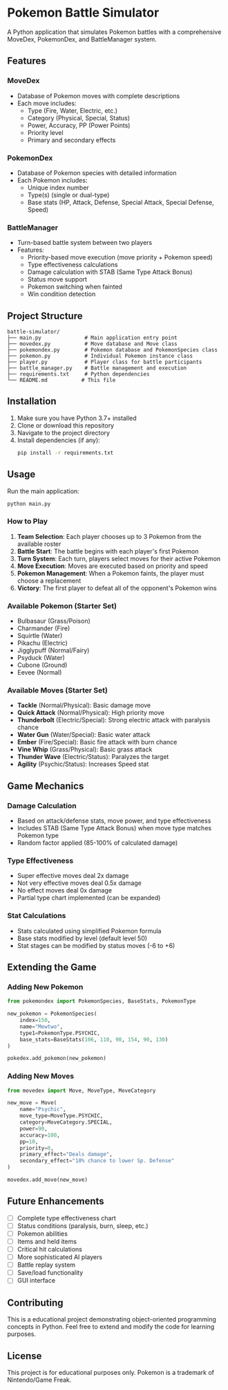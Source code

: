 # Pokemon Battle Simulator

A Python application that simulates Pokemon battles with a comprehensive MoveDex, PokemonDex, and BattleManager system.

## Features

### MoveDex
- Database of Pokemon moves with complete descriptions
- Each move includes:
  - Type (Fire, Water, Electric, etc.)
  - Category (Physical, Special, Status)
  - Power, Accuracy, PP (Power Points)
  - Priority level
  - Primary and secondary effects

### PokemonDex
- Database of Pokemon species with detailed information
- Each Pokemon includes:
  - Unique index number
  - Type(s) (single or dual-type)
  - Base stats (HP, Attack, Defense, Special Attack, Special Defense, Speed)

### BattleManager
- Turn-based battle system between two players
- Features:
  - Priority-based move execution (move priority + Pokemon speed)
  - Type effectiveness calculations
  - Damage calculation with STAB (Same Type Attack Bonus)
  - Status move support
  - Pokemon switching when fainted
  - Win condition detection

## Project Structure

```
battle-simulator/
├── main.py              # Main application entry point
├── movedex.py           # Move database and Move class
├── pokemondex.py        # Pokemon database and PokemonSpecies class
├── pokemon.py           # Individual Pokemon instance class
├── player.py            # Player class for battle participants
├── battle_manager.py    # Battle management and execution
├── requirements.txt     # Python dependencies
└── README.md           # This file
```

## Installation

1. Make sure you have Python 3.7+ installed
2. Clone or download this repository
3. Navigate to the project directory
4. Install dependencies (if any):
   ```bash
   pip install -r requirements.txt
   ```

## Usage

Run the main application:

```bash
python main.py
```

### How to Play

1. **Team Selection**: Each player chooses up to 3 Pokemon from the available roster
2. **Battle Start**: The battle begins with each player's first Pokemon
3. **Turn System**: Each turn, players select moves for their active Pokemon
4. **Move Execution**: Moves are executed based on priority and speed
5. **Pokemon Management**: When a Pokemon faints, the player must choose a replacement
6. **Victory**: The first player to defeat all of the opponent's Pokemon wins

### Available Pokemon (Starter Set)

- Bulbasaur (Grass/Poison)
- Charmander (Fire)
- Squirtle (Water)
- Pikachu (Electric)
- Jigglypuff (Normal/Fairy)
- Psyduck (Water)
- Cubone (Ground)
- Eevee (Normal)

### Available Moves (Starter Set)

- **Tackle** (Normal/Physical): Basic damage move
- **Quick Attack** (Normal/Physical): High priority move
- **Thunderbolt** (Electric/Special): Strong electric attack with paralysis chance
- **Water Gun** (Water/Special): Basic water attack
- **Ember** (Fire/Special): Basic fire attack with burn chance
- **Vine Whip** (Grass/Physical): Basic grass attack
- **Thunder Wave** (Electric/Status): Paralyzes the target
- **Agility** (Psychic/Status): Increases Speed stat

## Game Mechanics

### Damage Calculation
- Based on attack/defense stats, move power, and type effectiveness
- Includes STAB (Same Type Attack Bonus) when move type matches Pokemon type
- Random factor applied (85-100% of calculated damage)

### Type Effectiveness
- Super effective moves deal 2x damage
- Not very effective moves deal 0.5x damage
- No effect moves deal 0x damage
- Partial type chart implemented (can be expanded)

### Stat Calculations
- Stats calculated using simplified Pokemon formula
- Base stats modified by level (default level 50)
- Stat stages can be modified by status moves (-6 to +6)

## Extending the Game

### Adding New Pokemon
```python
from pokemondex import PokemonSpecies, BaseStats, PokemonType

new_pokemon = PokemonSpecies(
    index=150,
    name="Mewtwo",
    type1=PokemonType.PSYCHIC,
    base_stats=BaseStats(106, 110, 90, 154, 90, 130)
)

pokedex.add_pokemon(new_pokemon)
```

### Adding New Moves
```python
from movedex import Move, MoveType, MoveCategory

new_move = Move(
    name="Psychic",
    move_type=MoveType.PSYCHIC,
    category=MoveCategory.SPECIAL,
    power=90,
    accuracy=100,
    pp=10,
    priority=0,
    primary_effect="Deals damage",
    secondary_effect="10% chance to lower Sp. Defense"
)

movedex.add_move(new_move)
```

## Future Enhancements

- [ ] Complete type effectiveness chart
- [ ] Status conditions (paralysis, burn, sleep, etc.)
- [ ] Pokemon abilities
- [ ] Items and held items
- [ ] Critical hit calculations
- [ ] More sophisticated AI players
- [ ] Battle replay system
- [ ] Save/load functionality
- [ ] GUI interface

## Contributing

This is a educational project demonstrating object-oriented programming concepts in Python. Feel free to extend and modify the code for learning purposes.

## License

This project is for educational purposes only. Pokemon is a trademark of Nintendo/Game Freak.

